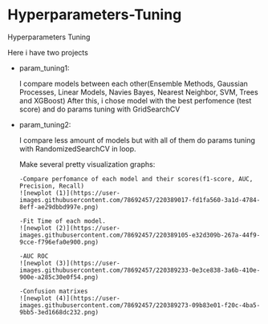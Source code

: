 # Hyperparameters-Tuning
Hyperparameters Tuning

Here i have two projects

- param_tuning1:

  I compare models between each other(Ensemble Methods, Gaussian Processes, Linear Models, Navies Bayes, Nearest Neighbor, SVM, Trees and XGBoost)
  After this, i chose model with the best perfomence (test score) and do params tuning with GridSearchCV
  
- param_tuning2:

  I compare less amount of models but with all of them do params tuning with RandomizedSearchCV in loop.
  
  Make several pretty visualization graphs:
  
      -Compare perfomance of each model and their scores(f1-score, AUC, Precision, Recall)
      ![newplot (1)](https://user-images.githubusercontent.com/78692457/220389017-fd1fa560-3a1d-4784-8eff-ae29dbbd997e.png)

      -Fit Time of each model.
      ![newplot (2)](https://user-images.githubusercontent.com/78692457/220389105-e32d309b-267a-44f9-9cce-f796efa0e900.png)
      
      -AUC ROC
      ![newplot (3)](https://user-images.githubusercontent.com/78692457/220389233-0e3ce838-3a6b-410e-900e-a285c30e0f54.png)

      -Confusion matrixes
      ![newplot (4)](https://user-images.githubusercontent.com/78692457/220389273-09b83e01-f20c-4ba5-9bb5-3ed1668dc232.png)

